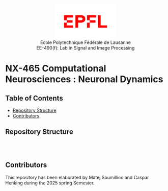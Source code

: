 <div align="center">
<img src="./resources/logo-epfl.png" alt="Example Image" width="192" height="108">
</div>

<div align="center">
Ecole Polytechnique Fédérale de Lausanne
</div> 
<div align="center">
EE-490(f): Lab in Signal and Image Processing
</div> 

# NX-465 Computational Neurosciences : Neuronal Dynamics

## Table of Contents

- [Repository Structure](#repository-structure)
- [Contributors](#contributors)

## Repository Structure
```



```
## Contributors
This repository has been elaborated by Matej Soumillion and Caspar Henking during the 2025 spring Semester.

